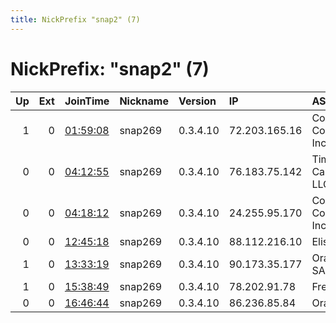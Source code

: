 ```yaml
---
title: NickPrefix "snap2" (7)
---
```


# NickPrefix: "snap2" (7)

|   Up |   Ext | JoinTime                                                                                            | Nickname   | Version   | IP            | AS                             | CC   |   ORp |   Dirp | OS    | Contact   |   eFamMembers |
|-----:|------:|:----------------------------------------------------------------------------------------------------|:-----------|:----------|:--------------|:-------------------------------|:-----|------:|-------:|:------|:----------|--------------:|
|    1 |     0 | [01:59:08](https://metrics.torproject.org/rs.html#details/08C058A5FAD5DE45C6C1F04096C1F9F2BB511908) | snap269    | 0.3.4.10  | 72.203.165.16 | Cox Communications Inc.        | us   | 34863 |      0 | Linux | None      |             1 |
|    0 |     0 | [04:12:55](https://metrics.torproject.org/rs.html#details/3AF2B93D54810115B09282CB41852B3CDA70B949) | snap269    | 0.3.4.10  | 76.183.75.142 | Time Warner Cable Internet LLC | us   | 38419 |      0 | Linux | None      |             1 |
|    0 |     0 | [04:18:12](https://metrics.torproject.org/rs.html#details/82B6C63C0721F4C812D050A72F861F35454DCBAE) | snap269    | 0.3.4.10  | 24.255.95.170 | Cox Communications Inc.        | us   | 44017 |      0 | Linux | None      |             1 |
|    0 |     0 | [12:45:18](https://metrics.torproject.org/rs.html#details/01728B9E9ED1BBD033619B7B451987D0A765FD99) | snap269    | 0.3.4.10  | 88.112.216.10 | Elisa Oyj                      | fi   | 33603 |      0 | Linux | None      |             1 |
|    1 |     0 | [13:33:19](https://metrics.torproject.org/rs.html#details/5C671AE0C37F6261AB4DBF0091D02B2164046098) | snap269    | 0.3.4.10  | 90.173.35.177 | Orange Espagne SA              | es   | 42269 |      0 | Linux | None      |             1 |
|    1 |     0 | [15:38:49](https://metrics.torproject.org/rs.html#details/6A048014AC2779C9B189813B55E2B3B532AC1A47) | snap269    | 0.3.4.10  | 78.202.91.78  | Free SAS                       | fr   | 42739 |      0 | Linux | None      |             1 |
|    0 |     0 | [16:46:44](https://metrics.torproject.org/rs.html#details/77C58F89F797884049379B14BF544B4745F2E039) | snap269    | 0.3.4.10  | 86.236.85.84  | Orange                         | fr   | 41897 |      0 | Linux | None      |             1 |
